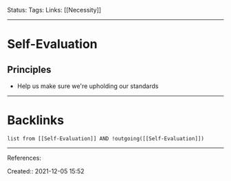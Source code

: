 Status: 
Tags: 
Links: [[Necessity]]
___
# Self-Evaluation
## Principles
- Help us make sure we're upholding our standards
___
# Backlinks
```dataview
list from [[Self-Evaluation]] AND !outgoing([[Self-Evaluation]])
```
___
References:

Created:: 2021-12-05 15:52